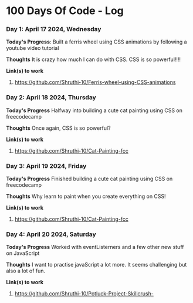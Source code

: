 # 100 Days Of Code - Log

### Day 1: April 17 2024, Wednesday

**Today's Progress**: Built a ferris wheel using CSS animations by following a youtube video tutorial 

**Thoughts** It is crazy how much I can do with CSS. CSS is so powerful!!!!

**Link(s) to work**
1. https://github.com/Shruthi-10/Ferris-wheel-using-CSS-animations


### Day 2: April 18 2024, Thursday

**Today's Progress** Halfway into building a cute cat painting using CSS on freecodecamp

**Thoughts** Once again, CSS is so powerful?

**Link(s) to work**
1. https://github.com/Shruthi-10/Cat-Painting-fcc


### Day 3: April 19 2024, Friday

**Today's Progress** Finished building a cute cat painting using CSS on freecodecamp

**Thoughts** Why learn to paint when you create everything on CSS!

**Link(s) to work**
1. https://github.com/Shruthi-10/Cat-Painting-fcc


### Day 4: April 20 2024, Saturday

**Today's Progress** Worked with eventListerners and a few other new stuff on JavaScript  

**Thoughts** I want to practise javaScript a lot more. It seems challenging but also a lot of fun. 

**Link(s) to work**
1. https://github.com/Shruthi-10/Potluck-Project-Skillcrush-




